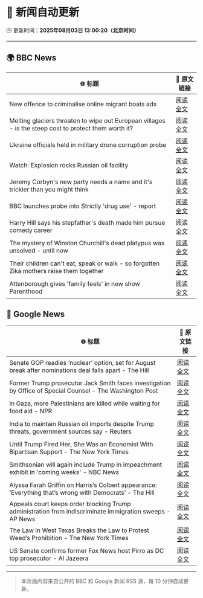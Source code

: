 # 🧠 新闻自动更新

🕒 更新时间：**2025年08月03日 13:00:20（北京时间）**

---

## 🌍 BBC News

| 🌐 标题 | 🔗 原文链接 |
|--------|-------------|
| New offence to criminalise online migrant boats ads | [阅读全文](https://www.bbc.com/news/articles/cgm2y24xjgko?at_medium=RSS&at_campaign=rss) |
| Melting glaciers threaten to wipe out European villages - is the steep cost to protect them worth it? | [阅读全文](https://www.bbc.com/news/articles/cj4w9ggzxv4o?at_medium=RSS&at_campaign=rss) |
| Ukraine officials held in military drone corruption probe | [阅读全文](https://www.bbc.com/news/articles/c4gq3xwr357o?at_medium=RSS&at_campaign=rss) |
| Watch: Explosion rocks Russian oil facility | [阅读全文](https://www.bbc.com/news/videos/c07pkyg22l8o?at_medium=RSS&at_campaign=rss) |
| Jeremy Corbyn's new party needs a name and it's trickier than you might think | [阅读全文](https://www.bbc.com/news/articles/c3wnqj2pwvdo?at_medium=RSS&at_campaign=rss) |
| BBC launches probe into Strictly 'drug use' - report | [阅读全文](https://www.bbc.com/news/articles/c4ge98v7j80o?at_medium=RSS&at_campaign=rss) |
| Harry Hill says his stepfather's death made him pursue comedy career | [阅读全文](https://www.bbc.com/news/articles/c70x8gx5n9wo?at_medium=RSS&at_campaign=rss) |
| The mystery of Winston Churchill's dead platypus was unsolved - until now | [阅读全文](https://www.bbc.com/news/articles/cglzl1ez283o?at_medium=RSS&at_campaign=rss) |
| Their children can't eat, speak or walk - so forgotten Zika mothers raise them together | [阅读全文](https://www.bbc.com/news/articles/c39d0zj0110o?at_medium=RSS&at_campaign=rss) |
| Attenborough gives 'family feels' in new show Parenthood | [阅读全文](https://www.bbc.com/news/articles/ce3j1gx5qydo?at_medium=RSS&at_campaign=rss) |

## 📰 Google News

| 🌐 标题 | 🔗 原文链接 |
|--------|-------------|
| Senate GOP readies ‘nuclear’ option, set for August break after nominations deal falls apart - The Hill | [阅读全文](https://news.google.com/rss/articles/CBMiigFBVV95cUxQU1lNbU9DT1lDR2ZQajdmRnZ6N1ZxYWZjZE1zaHdCQ0NvalhWdks0dHM3eEFCTzkwZzl2eGlxcTBiVGNJNXhrQU84d1ZhNEpQUGdUcGhCaEd0SmFFR2VLSjJqT2FxYmR0NkFXM1lKTk5YMlJMYTZocEFrRmx2OG42NWFtcDUwRjA4QWfSAY8BQVVfeXFMTWF2QndHeWFhSnV4dGctSjQwczJ2UDZfZURzcTQtekFzODkxY05QVWFNemVkSGI0dHkyTjEtVXZGMXFlQ01zdnpta01VRGlNN1ZPcnJ1c3ViV2xNWG5Vd3R5b2lFaHlaSDVqejMzZlR3RDRwRGhrM0dhQkJjZXVQd1lhUHFxSnVpNS1MYkxQNXc?oc=5) |
| Former Trump prosecutor Jack Smith faces investigation by Office of Special Counsel - The Washington Post | [阅读全文](https://news.google.com/rss/articles/CBMirgFBVV95cUxQSnZxcmExM1NzT2s5akEwZHhzMFlnTkIyajB0UXdNVEpqT0k3Y3RtbERuRzI1VmdjRjhhdFN6aG9nYlVFcmZpcUtkYUpza2hjMkNRZUtKbnBXbjJRRTNqb0twMGszcFVieFRUNldWSTJuMS16LXp0VW4tQWlUc1dBOTVBanRmUG9IOHJMWURqZW9wSXZab0dmTWVPbldZemYxZHhvMVBPQWlUNWZFQWc?oc=5) |
| In Gaza, more Palestinians are killed while waiting for food aid - NPR | [阅读全文](https://news.google.com/rss/articles/CBMihAFBVV95cUxQUktWQ0V5cDRySHM1dGJWTUdrYjhub216WGV2SGJyZEg1WjQtZTJ4OF9VZEpKTW1ycnRrQkxHZ291SGdBMGp1ZVFXVVJKcWNfZUc2U2pqLV9QcGFuNDZjT1lBeWxfVFZkUVBtOTNQOTIycW84TEtsOWtZQm9tM05jTkozaTM?oc=5) |
| India to maintain Russian oil imports despite Trump threats, government sources say - Reuters | [阅读全文](https://news.google.com/rss/articles/CBMiywFBVV95cUxOM2k5UXBwaXFqS1FrWXNsblV0T0lDSGxZeUNacXJLakVhWDI0bGdlbGlJcHVuS1ZBQnNyS185MVRtRXQ0UUtEM3o4S3JRV1dWYXEtYlA1eDh4dmtoaXFTVUpFSjFWdkNsX1J6NlZXTkU3bTFKbUFPYnlyQ0xsUFMtWE1oVDNabHRoQkdLcGxXdlVoVXR3aVRPSFJ6aDNyMllFdXdVakVqbVVPSGpzbVVvQTNJWTlkdlZOUmVkbVQ2RWEzbmN4MDdiR1pHOA?oc=5) |
| Until Trump Fired Her, She Was an Economist With Bipartisan Support - The New York Times | [阅读全文](https://news.google.com/rss/articles/CBMiugFBVV95cUxPSVgzMDE0a080WjZYTDlsaDBxYnpXVWxZVHRVS2VxT3FrMDJETGlUdG5OSXhneXBSS0NFUXJvcXVoWm9tVEJNWEhqVmoxZTdGYVlSYmJOVmtHNm1IcjJVOVVoZkxwTUt3dnBGLTk0TkpkX2JhT2tXTkpqOERvRlVJWnJTQ2hYVjItWk10TVFnWm9CWW9VZkNHenB5YmxCVkp1bXVZdFZrdXRhaFBGTExtanRtR3FEd0UxN3c?oc=5) |
| Smithsonian will again include Trump in impeachment exhibit in 'coming weeks' - NBC News | [阅读全文](https://news.google.com/rss/articles/CBMivAFBVV95cUxOcENYM3QwMmcyWnU4RzNIaFlsV0dFQUR6cEFaQTRnYVhHbUtiRkRhOFVKT0NnR1JOZjZOamNpYjZhaGxvc0trdHk4VU9NRW5RNEJ2bGhHVml6eXZMNlJtUDJrWTdoMUhtMi1aTjh2d3FqbmFLdXpPTGE2MWpXZlM1RUd4a1o2Z1F4V1VuaXdodXZEbXZJTW5nN0NOMlk4WjJPakUwbGJLWDFSa3JwcUtrVHFhRjhVajBoeU5qdtIBVkFVX3lxTE15dVpwbDZMTHhnLUdiYXZ6RW1kei10MVFWaWluYTM2WHZQTXpRdVFBY1RFa3N6Z25EbDhCcG12dzd0cTc3amZmVnA0RW1pekFqd3JqeTB3?oc=5) |
| Alyssa Farah Griffin on Harris’s Colbert appearance: ‘Everything that’s wrong with Democrats’ - The Hill | [阅读全文](https://news.google.com/rss/articles/CBMingFBVV95cUxPdnRMc1VyWmI0TE55ek9xX21Uc29nQXlqa2EwS25XVlZIS0Z3TnpQa0ZSNWpJVmtqRkprNVBKWkJHYWxUMmtTYmpxd1VhOG1CWGpfTDZfX01veEpyUTJRSFNMcFVIQXEweW1jdG16RUpDNlU1UmNPei1LcC1hTmg3SEFhX0p5ZFRGTmhNbEIzU1RnRnVwLUZ6eWVnXzlPUdIBowFBVV95cUxQV3FFMlRSYXh3cVVYNHF0YzI3MEprSy1xeC16NDBvTFhPaXJxZnVOTGM2RWhqdkRNWDh1VjJJOXh4Q1B1YXpMWEFFN0RFZzF0OFFTNHBaQlhlYThGcDZrdWpIWVduSFFfaENFUnNQRUQxOUJ1UUZLOGNzWXNWRmg4VnU5TWxvanFLZUNzRTBaX1pTZWZCRTRtejNlbWFidktpSE5B?oc=5) |
| Appeals court keeps order blocking Trump administration from indiscriminate immigration sweeps - AP News | [阅读全文](https://news.google.com/rss/articles/CBMirAFBVV95cUxQTnExdnVqN1FMRzhxeGRaaTN4Q04tLXhrQmc4Y2dFRmxtRmx4bjRxYnprOWdWSjloakI1MUc2UWUzeWQzWXlwRWQwRElQUnFkcndTOC03VW5Id2dDcEpGNGJXX1RFb3dKWEViem1hMWlVODJZQWRBaHMyZ09jQzB0OE9GRURORXBDQWthYlpQTE9JQjYtdnNXWFhFNE9oQmVHdk16b0dhd0IzU0lo?oc=5) |
| The Law in West Texas Breaks the Law to Protest Weed’s Prohibition - The New York Times | [阅读全文](https://news.google.com/rss/articles/CBMidkFVX3lxTE1TTVJSMmRmU0pDMmFSRUJHSS1TNmNCa1pOQXV4eTV2blRRdVFxTFp4RTJOZlZOZ2dubVpaQjV2bWo2S3YwbnF2ZUFCWHdvVlljZGpRck13akpzaGJKZVFhM2E0RjVzakM5ekFHVjJUR3Q4RFFFRVE?oc=5) |
| US Senate confirms former Fox News host Pirro as DC top prosecutor - Al Jazeera | [阅读全文](https://news.google.com/rss/articles/CBMiqgFBVV95cUxQSmVCV0NDU1REZVdwRUtFYmRLMFhqSTRZVGJmMGpQODdkU3VwZGJzVzE1WGRTd0tQSFFqVG5IM01OMWRleVU5OE1OODZRZ3BJejdxNkctVEFFSGtqU2JhN2JTU3MtOWsxbU5NOGtlWDJvVW4yWW1XTnIxbEdiM0htR2VBemhxUnRBR01rMWc0azBJeTA5WUduZWpoMDZYbVZZUnBtc09XNmlXQdIBrwFBVV95cUxOYXNWbzFnd1I4MFlNb1B2elBuRE11YWstMDhteXdPdG5VZExlMU8xaDAzUWdMTXZMSkYtaThseTdySkFjaE80dUdqNFotdTU0dDhSdTJqN2FaQlE1YlFHUHBJdEdZU2RrZ0hQNldaUU9GQU9lSGpVSDVEVTZJdF94RmwyeEJTMFF0cDRhMG5mUjZhX3M3ZVV5UV9aRk1UTms0ZE5iQkg4ZmVBYzJSR3dz?oc=5) |

---
> 本页面内容来自公开的 BBC 和 Google 新闻 RSS 源，每 10 分钟自动更新。
